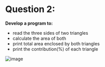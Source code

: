 Question 2:
===========

**Develop a program to:**
- read the three sides of two triangles
- calculate the area of both
- print total area enclosed by both triangles
- print the contribution(%) of each triangle
  

![image](https://user-images.githubusercontent.com/87627258/211737503-c41fa9fc-386b-4c88-92af-20591a88644b.png)
